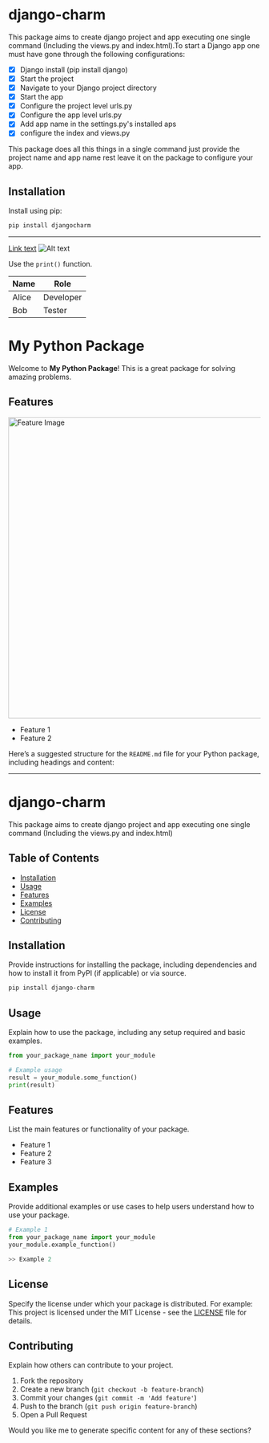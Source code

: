 # django-charm

This package aims to create  django project and app  executing one single command (Including the views.py and index.html).To start a Django app  one  must have gone through  the following  configurations:

- [x] Django install (pip install django)
- [x] Start the  project
- [x] Navigate to your Django project directory
- [x] Start the app
- [x] Configure the project level urls.py
- [x] Configure the app level urls.py
- [x] Add app name in the settings.py's installed aps
- [x] configure the index and views.py

This package does all this things in a single command just provide the  project name and app name rest   leave it on the package to configure your app.

## Installation

Install using pip:

```bash
pip install djangocharm
```

___________________________________________________________________________________________________________________________________________________________________

[Link text](https://example.com)
![Alt text](https://example.com/image.png)

Use the `print()` function.


| Name        | Role      |
|-------------|-----------|
| Alice       | Developer |
| Bob         | Tester    |

# My Python Package

Welcome to **My Python Package**! This is a great package for solving amazing problems.

## Features

<img src="https://example.com/my-image.png" alt="Feature Image" width="600">

- Feature 1
- Feature 2

Here’s a suggested structure for the `README.md` file for your Python package, including headings and content:

---

# django-charm
This package aims to create  django project and app  executing one single command (Including the views.py and index.html)

## Table of Contents
- [Installation](#installation)
- [Usage](#usage)
- [Features](#features)
- [Examples](#examples)
- [License](#license)
- [Contributing](#contributing)

## Installation
Provide instructions for installing the package, including dependencies and how to install it from PyPI (if applicable) or via source.
```bash
pip install django-charm
```

## Usage
Explain how to use the package, including any setup required and basic examples.
```python
from your_package_name import your_module

# Example usage
result = your_module.some_function()
print(result)
```

## Features
List the main features or functionality of your package.

- Feature 1
- Feature 2
- Feature 3

## Examples
Provide additional examples or use cases to help users understand how to use your package.

```python
# Example 1
from your_package_name import your_module
your_module.example_function()

>> Example 2
```

## License
Specify the license under which your package is distributed. For example:
This project is licensed under the MIT License - see the [LICENSE](LICENSE) file for details.

## Contributing
Explain how others can contribute to your project.
1. Fork the repository
2. Create a new branch (`git checkout -b feature-branch`)
3. Commit your changes (`git commit -m 'Add feature'`)
4. Push to the branch (`git push origin feature-branch`)
5. Open a Pull Request



Would you like me to generate specific content for any of these sections?


